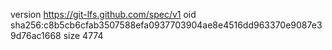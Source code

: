 version https://git-lfs.github.com/spec/v1
oid sha256:c8b5cb6cfab3507588efa0937703904ae8e4516dd963370e9087e39d76ac1668
size 4774
